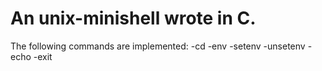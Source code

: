 # An unix-minishell wrote in C.

The following commands are implemented:
-cd
-env
-setenv
-unsetenv
-echo
-exit
